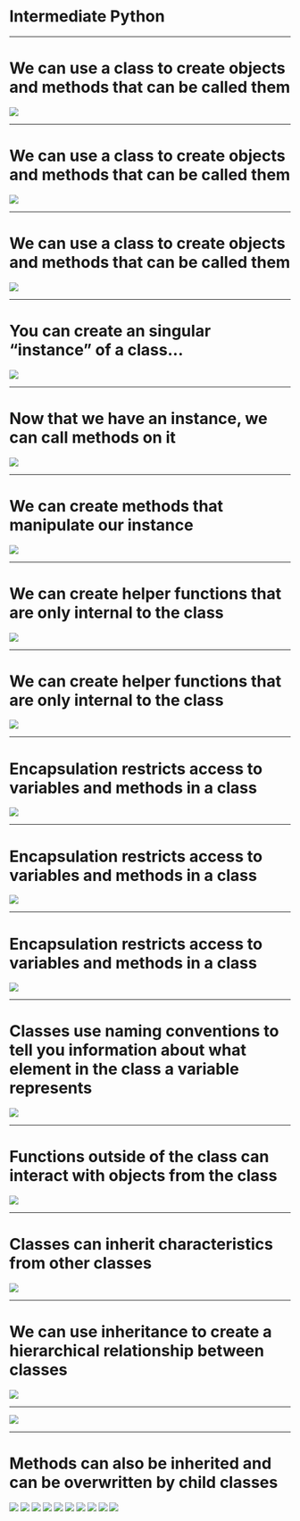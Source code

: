 # Intermediate Python

<!--
SciKit Learn and Tensorflow both require users to understand objects and inheritance for some common use cases. Intermediate Python introduces the concept of Object Oriented Programming (OOP) to prepare students for using the SciKit Learn and Tensorflow features that require object extension. List comprehension and lambdas are also included since they are popular Python features that can be very useful, especially during data prep and exploration. Finally, this unit introduces exceptions to help students write code that handles errors elegantly. 


Students will be able to:
* Use and identify cases for using lambda and list comprehension syntax.
* Identify when it is appropriate to design exceptions into their program.
* Create and work with classes, objects, and inheritance.



---

# **Object Oriented Programming** is a programming paradigm that organizes data into classes 

![](res/intermediatepython01.png)

<!--
Motivation: Giving the students an idea of why object oriented programming and classes are helpful, by giving them a real life example

For the class:
* Make sure everyone knows what “programming paradigm” means
  * It is a style of programming, object oriented programming is one particular stye that organizes data into objects within classes
  * Compare and contrast OOP with procedural and functional (procedural programming is mentioned on colab, so make sure to explain it and give examples so the distinction is clear)
  * Sometime when the data structures available are not complex or specialized enough, you need a class to hold your data!
* Ex. A teacher wants to create a program where they can keep track of students grades
  * Wants a way to hold student id, grade
  * Wants methods to get a grade, change a grade, and print a grade
  * How could they organize all this capability in one program?!?!
-->

---

# We can use a **class** to create objects and methods that can be called them

![](res/intermediatepython02.png)

<!--
Motivation: Giving the students an idea of what a whole class would look like before we break it down so they can understand how the class might look together and identify pieces of code they don’t understand/ understand so they can know what to make sure to listen for in the coming slides!

For the class:
Have students look at the code and decide what looks familiar/new and maybe even predict how those new items will work!
-->

---

# We can use a **class** to create objects and methods that can be called them

![](res/intermediatepython03.png)

<!--
Motivation: Giving the students an idea of what a whole class would look like before we break it down so they can understand how the class might look together and identify pieces of code they don’t understand/ understand so they can know what to make sure to listen for in the coming slides!

For the class:
Looking at the code
* Class → keyword to tell python you are starting a class declaration, this is always followed by the class name and a colon
  * Everything following this declaration is like a blueprint for instances of this class
  * Shows the data each instance will hold + methods that can be called on it
* __init__ → called a constructor for a class
  * Every class is required to have one, shows the data each object of a class will hold
  * Note: it is a private member - we will learn more about this later!
* __grade: indicates that grade is a private member variable (it can’t be accessed or edited outside of the class). More about this later!
* Self → used to refer to objects in a class
  *  When “self” is an argument coming into a method, you don’t actually need to include that when calling the method
  * “Self” is implied as the instance of the class you declare before the dot
* STUDENT_ROSTER → a constant value. In this case, presumably a constant list of students in the class.
* Methods → collection of functions that can be run on an object of a given class
-->

--- 

# We can use a **class** to create objects and methods that can be called them

![](res/intermediatepython04.png)

<!--
Motivation: Giving the students an idea of what a whole class would look like before we break it down so they can understand how the class might look together and identify pieces of code they don’t understand/ understand so they can know what to make sure to listen for in the coming slides!

For the class:
Let them know that we will now break it all down!
-->

--- 

# You can create an singular **“instance”** of a class...

![](res/intermediatepython05.png)

<!--
Motivation: Giving the students an introduction to a constructor and how an instance/object is created!

For the class:
* instances are the actual object, ie, the actual physical representation in memory of a “thing” of the type defined by the class
* Syntax → Created using the name of the class and the data members required for that instance in order of how they are in the constructor
  * Every class needs a constructor to show the computer what data members it should be allocating memory for everytime an instance is created
* Now that we have an instance of a class we can manipulate that instance with methods defined in the class
* “Elon” is an instance of our class
-->

---

# Now that we have an instance, we can call **methods** on it


![](res/intermediatepython06.png)

<!--
Motivation: Giving the students an introduction to how a method in a class interacts with instances.

For the class:
* This is an example of how an function can be called on an instance of a class
* Notice how you call the function
  * When “self” is an argument coming into a method, you don’t actually need to include that when calling the method
  * “Self” is implied as the instance of the class you declare before the dot 
* This type of method is called a “getter” method, it is used to get access to variables in a class
  * We will see why this might be necessary later!
-->

---

# We can create methods that manipulate our instance

![](res/intermediatepython07.png)

<!--
Motivation: Giving the students an introduction to using methods to manipulate instances

For the class:
* This is an example of how an function can be created to change the data an instance of a class is representing
* Notice how you call the function
  * “Self” is still implied as Elon
  * However, this time we also need a new_grade and this is passed in as function arguments usually are in python
* This type of method is called a “setter” and we will see why later!
-->

---

# We can create helper functions that are only **internal** to the class

![](res/intermediatepython08.png)

<!--
Motivation: Giving the students an introduction to using private methods

For the class:
* This is an instance of a private method!
* These are methods that are only helper methods to others in the class and cannot be accessed outside of it
  * Can be helpful for methods you want such
* We will go into more detail on these, later
-->

---

# We can create helper functions that are only internal to the class

![](res/intermediatepython09.png)

<!--
Motivation: Motivate why you would possibly want a private method

For the class:
Here we can see that having the private helper function can stop you from accidentally screwing up and adding a grade for an unknown student!
-->

---

# **Encapsulation** restricts access to variables and methods in a class

![](res/intermediatepython10.png)

<!--
Motivation: Go more in depth into private variables + methods as those are often confusing

For the class:
* Remember the “getter” and “setter” method - this is why we had it!
  * Getters and setters allow safe ways to access private variables
* Private Methods allow you the ability to maintain functionality you want for helper functions while not allowing anything outside of the class to manipulate it in a way you do not want - more examples of this later will make it more clear what kind of use cases this is helpful for!

Helpful reads:
* See http://www.cems.uwe.ac.uk/~jsa/UMLJavaShortCourse09/CGOutput/Unit3/unit3(0809)/page_13.htm for a summary
* https://dbader.org/blog/meaning-of-underscores-in-python
-->

---

# **Encapsulation** restricts access to variables and methods in a class

![](res/intermediatepython011.png)

<!--
Motivation: Give a few examples of private methods to ensure they have an understanding of what work v. doesn’t practically

For the class:
Compare with a partner the  print() options
-->

---

# **Encapsulation** restricts access to variables and methods in a class

![](res/intermediatepython012.png)

<!--
Motivation: Give a few examples of private methods to ensure they have an understanding of what work v. doesn’t practically

For the class:
Compare with a partner the  print() options
print(Elon.student_id) - this works! We’re just accessing a public member variable
print(Elon.__grade) - this doesn’t work! Our variable isn’t accessible outside of our class
print(Elon.get_grade()) - this does work, our method is accessible outside of our class and will return the grade!
print(Elon._Student__grade) - this does work, if you add the class name before it, you are allowed to access internal variables and Methods
-->

---

# Classes use **naming conventions** to tell you information about what element in the class a variable represents

![](res/intermediatepython013.png)

<!--
Motivation: Show the general naming conventions for python classes, as variable names are important here!

For the class:
* Go through them all, tell them to save this slide as a reference!
-->

---

# Functions outside of the class can interact with objects from the class

![](res/intermediatepython14.png)

<!--
Motivation: Show how a outside function can interact with different parts of a class

For the class:
* You can add functions outside of classes that will interact with objects much like they do inside the class, just using Student instead of self
* NOTICE - How student_id and __grade are handled differently
-->

---

# Classes can **inherit** characteristics from other classes

![](res/intermediatepython15.png)

<!--
Motivation: Motivate inheritance as a way to have clarity + condense work when working with a number of types of instances

For the class:
Here we can see a scenario in which it could be helpful to have a way to make classes closely related as they share similar data structures!
-->

--- 

# We can use **inheritance** to create a hierarchical relationship between classes

![](res/intermediatepython16.png)

<!--
Motivation: Give an introduction to how to create the hierarchy with code

For the class:
* Inheritance structures are hierarchical relationships between classes
  * Can have any number of classes inherit from other classes + create complex hierarchies
* for now we will just look at one parent class with 3 child classes
* He child class inherits all characteristics of the parent class + you can add on
  * Look how we declare variables in Student(Person)
  * We get all the variables from super() and we can declare our own
* Note: A student is a person, but a person is not a student
  * Like - A square is a rectangle is a polygon, But not the other way around


Helpful reads:
* https://web.stanford.edu/class/archive/cs/cs106b/cs106b.1152/preview-inheritance.shtml
* http://www.jesshamrick.com/2011/05/18/an-introduction-to-classes-and-inheritance-in-python/
* Also Multiple inheritance in Python (https://pythonbasics.org/multiple-inheritance/)
-->

---

![](res/intermediatepython17.png)

<!--
Motivation: Show how the code inits look for a few different options of variable declaration/expansion

For the class:
Walk through the different variables and reinforce the super() concept
-->

---

# Methods can also be inherited and can be overwritten by child classes

![](res/intermediatepython18.png)
![](res/intermediatepython19.png)
![](res/intermediatepython20.png)
![](res/intermediatepython021.png)
![](res/intermediatepython022.png)
![](res/intermediatepython023.png)
![](res/intermediatepython24.png)
![](res/intermediatepython25.png)
![](res/intermediatepython26.png)
![](res/intermediatepython27.png)
